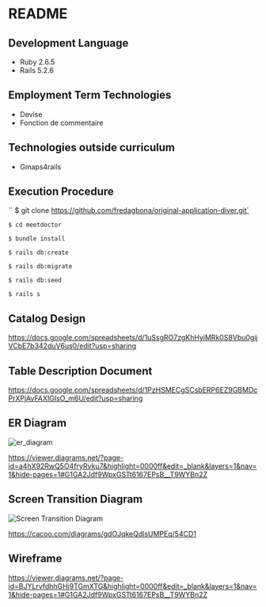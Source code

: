 # README

## Development Language

* Ruby 2.6.5
* Rails 5.2.6

## Employment Term Technologies

* Devise
* Fonction de commentaire

## Technologies outside curriculum

* Gmaps4rails

## Execution Procedure

`` $ git clone https://github.com/fredagbona/original-application-diver.git`

`$ cd meetdoctor`

`$ bundle install`

`$ rails db:create`

`$ rails db:migrate`

`$ rails db:seed`

`$ rails s` 


## Catalog Design

<https://docs.google.com/spreadsheets/d/1uSsgRO7zgKhHyiMRk0S8Vbu0gijVCbE7b342duV6us0/edit?usp=sharing>

## Table Description Document

<https://docs.google.com/spreadsheets/d/1PzHSMECgSCsbERP6EZ9GBMDcPrXPjAvFAXIGIsO_m6U/edit?usp=sharing>

## ER Diagram

![er_diagram](https://user-images.githubusercontent.com/67292489/137015450-26b7720f-52ef-4ecc-9065-14d4bb11e46c.png)


<https://viewer.diagrams.net/?page-id=a4hX92RwQ5O4fryRvku7&highlight=0000ff&edit=_blank&layers=1&nav=1&hide-pages=1#G1GA2Jdf9WpxGSTt6167EPsB__T9WYBn2Z>

## Screen Transition Diagram

![Screen Transition Diagram](https://cacoo.com/diagrams/gdOJqkeQdlsUMPEq-54CD1.png)

<https://cacoo.com/diagrams/gdOJqkeQdlsUMPEq/54CD1>

## Wireframe

<https://viewer.diagrams.net/?page-id=BJYLrvfdhhGHj9TGmXTG&highlight=0000ff&edit=_blank&layers=1&nav=1&hide-pages=1#G1GA2Jdf9WpxGSTt6167EPsB__T9WYBn2Z>